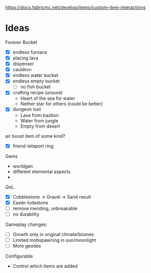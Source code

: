 https://docs.fabricmc.net/develop/items/custom-item-interactions 


# Ideas

Forever Bucket
* [x] endless furnace
* [x] placing lava
* [x] dispenser
* [x] cauldron
* [x] endless water bucket
* [x] endless empty bucket
	* [ ] no fish bucket
* [x] crafting recipe (unsure)
	* Heart of the sea for water
	* Nether star for others (could be better)
* [x] dungeon loot 
	* Lava from bastion
	* Water from jungle
	* Empty from desert

air boost item of some kind?

* [x] friend-teleport ring


Gems
* worldgen
* different elemental aspects
*

QoL
* [x] Cobblestone -> Gravel -> Sand result
* [x] Easier lodestone
* [ ] remove mending, unbreakable 
* [ ] no durability

Gameplay changes:
* [ ] Growth only in original climate/biomes
* [ ] Limited mobspawning in sun/moonlight
* [ ] More geodes

Configurable
* Control which items are added 

